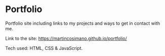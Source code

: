 # Portfolio
Portfolio site including links to my projects and ways to get in contact with me. 

Link to the site: https://martincosimano.github.io/portfolio/

Tech used: HTML, CSS & JavaScript.
